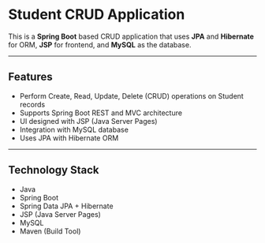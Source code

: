 # Student CRUD Application

This is a **Spring Boot** based CRUD application that uses **JPA** and **Hibernate** for ORM, **JSP** for frontend, and **MySQL** as the database.

---

## Features

- Perform Create, Read, Update, Delete (CRUD) operations on Student records
- Supports Spring Boot REST and MVC architecture
- UI designed with JSP (Java Server Pages)
- Integration with MySQL database
- Uses JPA with Hibernate ORM

---

## Technology Stack

- Java 
- Spring Boot 
- Spring Data JPA + Hibernate
- JSP (Java Server Pages)
- MySQL
- Maven (Build Tool)
